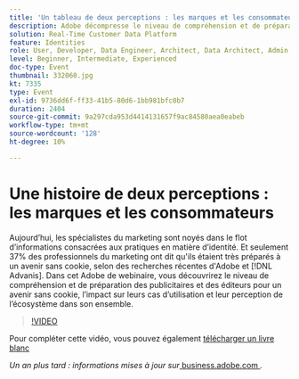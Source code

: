 ```yaml
---
title: 'Un tableau de deux perceptions : les marques et les consommateurs'
description: Adobe décompresse le niveau de compréhension et de préparation des publicitaires et des éditeurs pour un avenir sans cookie, l’impact sur leurs cas d’utilisation et leur perception de l’écosystème au sens large.
solution: Real-Time Customer Data Platform
feature: Identities
role: User, Developer, Data Engineer, Architect, Data Architect, Admin, Leader
level: Beginner, Intermediate, Experienced
doc-type: Event
thumbnail: 332060.jpg
kt: 7335
type: Event
exl-id: 9736dd6f-ff33-41b5-80d6-1bb981bfc0b7
duration: 2404
source-git-commit: 9a297cda953d4414131657f9ac84580aea0eabeb
workflow-type: tm+mt
source-wordcount: '128'
ht-degree: 10%

---
```


# Une histoire de deux perceptions : les marques et les consommateurs

Aujourdʼhui, les spécialistes du marketing sont noyés dans le flot dʼinformations consacrées aux pratiques en matière dʼidentité. Et seulement 37% des professionnels du marketing ont dit qu&#39;ils étaient très préparés à un avenir sans cookie, selon des recherches récentes d&#39;Adobe et [!DNL Advanis]. Dans cet Adobe de webinaire, vous découvrirez le niveau de compréhension et de préparation des publicitaires et des éditeurs pour un avenir sans cookie, l’impact sur leurs cas d’utilisation et leur perception de l’écosystème dans son ensemble.

>[!VIDEO](https://video.tv.adobe.com/v/332060/?quality=12&learn=on)

Pour compléter cette vidéo, vous pouvez également [télécharger un livre blanc](./../assets/whitepaper-a-tale-of-two-perceptions.pdf)

*Un an plus tard : informations mises à jour sur*<a href="https://business.adobe.com/blog/perspectives/a-tale-of-two-perceptions-readiness-for-a-cookieless-future"> business.adobe.com </a>*.*
